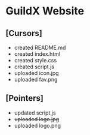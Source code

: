 # GuildX Website

## [Cursors]
- created README.md
- created index.html
- created style.css
- created script.js
- uploaded icon.jpg
- uploaded fav.png

## [Pointers]
- updated script.js
- ~~uploaded logo.jpg~~
- uploaded logo.png

